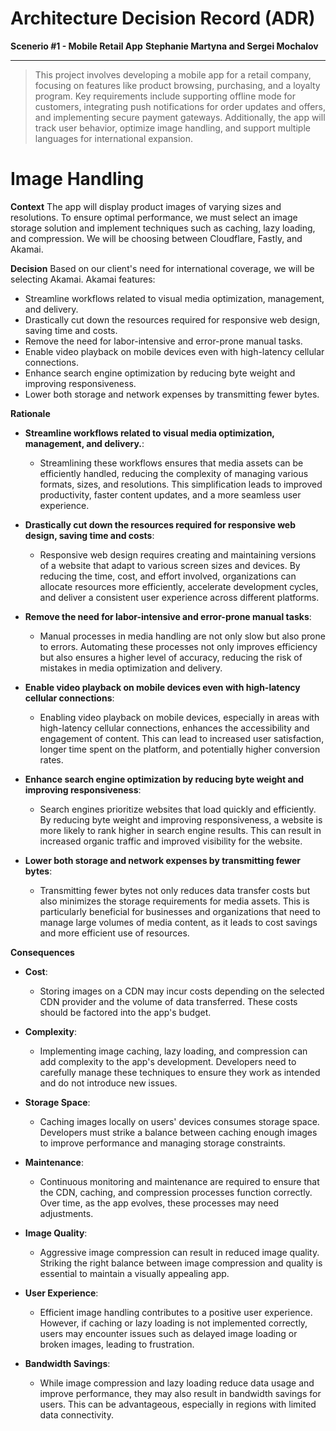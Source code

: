 # Architecture Decision Record (ADR)
**Scenerio #1 - Mobile Retail App**
**Stephanie Martyna and Sergei Mochalov**
___
> This project involves developing a mobile app for a retail company, focusing on features like product browsing, purchasing, and a loyalty program. Key requirements include supporting offline mode for customers, integrating push notifications for order updates and offers, and implementing secure payment gateways. Additionally, the app will track user behavior, optimize image handling, and support multiple languages for international expansion.

# Image Handling

**Context**
The app will display product images of varying sizes and resolutions. To ensure optimal performance, we must select an image storage solution and implement techniques such as caching, lazy loading, and compression. We will be choosing between Cloudflare, Fastly, and Akamai.

**Decision**
Based on our client's need for international coverage, we will be selecting Akamai. 
Akamai features:
- Streamline workflows related to visual media optimization, management, and delivery.
- Drastically cut down the resources required for responsive web design, saving time and costs.
- Remove the need for labor-intensive and error-prone manual tasks.
- Enable video playback on mobile devices even with high-latency cellular connections.
- Enhance search engine optimization by reducing byte weight and improving responsiveness.
- Lower both storage and network expenses by transmitting fewer bytes.

**Rationale**

- **Streamline workflows related to visual media optimization, management, and delivery.**:
   - Streamlining these workflows ensures that media assets can be efficiently handled, reducing the complexity of managing various formats, sizes, and resolutions. This simplification leads to improved productivity, faster content updates, and a more seamless user experience.

- **Drastically cut down the resources required for responsive web design, saving time and costs**:
   - Responsive web design requires creating and maintaining versions of a website that adapt to various screen sizes and devices. By reducing the time, cost, and effort involved, organizations can allocate resources more efficiently, accelerate development cycles, and deliver a consistent user experience across different platforms.

- **Remove the need for labor-intensive and error-prone manual tasks**:
   - Manual processes in media handling are not only slow but also prone to errors. Automating these processes not only improves efficiency but also ensures a higher level of accuracy, reducing the risk of mistakes in media optimization and delivery.

- **Enable video playback on mobile devices even with high-latency cellular connections**:
   - Enabling video playback on mobile devices, especially in areas with high-latency cellular connections, enhances the accessibility and engagement of content. This can lead to increased user satisfaction, longer time spent on the platform, and potentially higher conversion rates.

- **Enhance search engine optimization by reducing byte weight and improving responsiveness**:
   - Search engines prioritize websites that load quickly and efficiently. By reducing byte weight and improving responsiveness, a website is more likely to rank higher in search engine results. This can result in increased organic traffic and improved visibility for the website.

- **Lower both storage and network expenses by transmitting fewer bytes**:
   - Transmitting fewer bytes not only reduces data transfer costs but also minimizes the storage requirements for media assets. This is particularly beneficial for businesses and organizations that need to manage large volumes of media content, as it leads to cost savings and more efficient use of resources.

**Consequences**

- **Cost**: 
    - Storing images on a CDN may incur costs depending on the selected CDN provider and the volume of data transferred. These costs should be factored into the app's budget.

- **Complexity**: 
    - Implementing image caching, lazy loading, and compression can add complexity to the app's development. Developers need to carefully manage these techniques to ensure they work as intended and do not introduce new issues.

- **Storage Space**: 
    - Caching images locally on users' devices consumes storage space. Developers must strike a balance between caching enough images to improve performance and managing storage constraints.

- **Maintenance**: 
    - Continuous monitoring and maintenance are required to ensure that the CDN, caching, and compression processes function correctly. Over time, as the app evolves, these processes may need adjustments.

- **Image Quality**: 
    - Aggressive image compression can result in reduced image quality. Striking the right balance between image compression and quality is essential to maintain a visually appealing app.

- **User Experience**: 
    - Efficient image handling contributes to a positive user experience. However, if caching or lazy loading is not implemented correctly, users may encounter issues such as delayed image loading or broken images, leading to frustration.

- **Bandwidth Savings**: 
    - While image compression and lazy loading reduce data usage and improve performance, they may also result in bandwidth savings for users. This can be advantageous, especially in regions with limited data connectivity.
